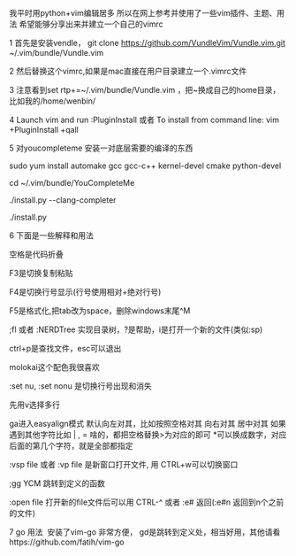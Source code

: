 我平时用python+vim编辑居多 所以在网上参考并使用了一些vim插件、主题、用法 希望能够分享出来并建立一个自己的vimrc

1 首先是安装vendle， git clone https://github.com/VundleVim/Vundle.vim.git ~/.vim/bundle/Vundle.vim

2 然后替换这个vimrc,如果是mac直接在用户目录建立一个.vimrc文件

3 注意看到set rtp+=~/.vim/bundle/Vundle.vim ，把~换成自己的home目录，比如我的/home/wenbin/

4 Launch vim and run :PluginInstall 或者 To install from command line: vim +PluginInstall +qall

5 对youcompleteme 安装一对底层需要的编译的东西

  sudo yum install automake gcc gcc-c++ kernel-devel cmake python-devel

  cd ~/.vim/bundle/YouCompleteMe

  ./install.py --clang-completer

  ./install.py

6 下面是一些解释和用法

空格是代码折叠

F3是切换复制粘贴

F4是切换行号显示(行号使用相对+绝对行号) 

F5是格式化,把tab改为space，删除windows末尾^M

;fl 或者  :NERDTree 实现目录树，?是帮助，i是打开一个新的文件(类似:sp)

ctrl+p是查找文件，esc可以退出

molokai这个配色我很喜欢

:set nu, :set nonu 是切换行号出现和消失

先用v选择多行

ga进入easyalign模式 默认向左对其，比如按照空格对其 向右对其 居中对其 如果遇到其他字符比如 | , = 啥的，都把空格替换>为对应的即可 *可以换成数字，对应后面的第几个字符，就是全部都指定

:vsp file  或者  :vp file    是新窗口打开文件, 用 CTRL+w可以切换窗口

;gg   YCM 跳转到定义的函数

:open file  打开新的file文件后可以用   CTRL-^  或者  :e#  返回(:e#n 返回到n个之前的文件)

7 go 用法
  安装了vim-go 非常方便， gd是跳转到定义处，相当好用，其他请看https://github.com/fatih/vim-go
